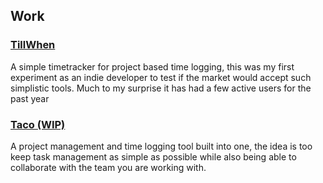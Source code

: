 ## Work

### [TillWhen](https://tillwhen.barelyhuman.dev/)

A simple timetracker for project based time logging, this was my first experiment as an indie developer to test if the market would accept such simplistic tools. Much to my surprise it has had a few active users for the past year 

### [Taco (WIP)](https://taco.barelyhuman.dev/)

A project management and time logging tool built into one, the idea is too keep task management as simple as possible while also being able to collaborate with the team you are working with.
